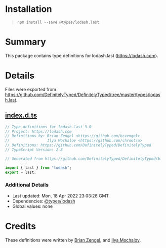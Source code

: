 # Installation
> `npm install --save @types/lodash.last`

# Summary
This package contains type definitions for lodash.last (https://lodash.com).

# Details
Files were exported from https://github.com/DefinitelyTyped/DefinitelyTyped/tree/master/types/lodash.last.
## [index.d.ts](https://github.com/DefinitelyTyped/DefinitelyTyped/tree/master/types/lodash.last/index.d.ts)
````ts
// Type definitions for lodash.last 3.0
// Project: https://lodash.com
// Definitions by: Brian Zengel <https://github.com/bczengel>
//                 Ilya Mochalov <https://github.com/chrootsu>
// Definitions: https://github.com/DefinitelyTyped/DefinitelyTyped
// TypeScript Version: 2.8

// Generated from https://github.com/DefinitelyTyped/DefinitelyTyped/blob/master/types/lodash/scripts/generate-modules.ts

import { last } from "lodash";
export = last;

````

### Additional Details
 * Last updated: Mon, 18 Apr 2022 23:03:26 GMT
 * Dependencies: [@types/lodash](https://npmjs.com/package/@types/lodash)
 * Global values: none

# Credits
These definitions were written by [Brian Zengel](https://github.com/bczengel), and [Ilya Mochalov](https://github.com/chrootsu).
